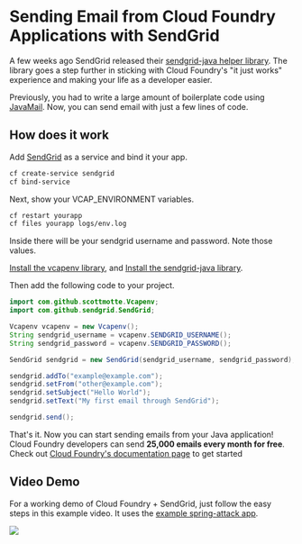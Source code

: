 # Sending Email from Cloud Foundry Applications with SendGrid

A few weeks ago SendGrid released their [sendgrid-java helper library](https://github.com/sendgrid/sendgrid-java). The library goes a step further in sticking with Cloud Foundry's "it just works" experience and making your life as a developer easier.

Previously, you had to write a large amount of boilerplate code using [JavaMail](https://javamail.java.net/nonav/docs/api/). Now, you can send email with just a few lines of code.

## How does it work

Add [SendGrid](http://sendgrid.com) as a service and bind it your app.

```bash
cf create-service sendgrid
cf bind-service
```

Next, show your VCAP_ENVIRONMENT variables.

```bash
cf restart yourapp
cf files yourapp logs/env.log
```

Inside there will be your sendgrid username and password. Note those values.

[Install the vcapenv library](https://github.com/scottmotte/vcapenv), and [Install the sendgrid-java library](https://github.com/sendgrid/sendgrid-java#installation). 

Then add the following code to your project.

```java
import com.github.scottmotte.Vcapenv;
import com.github.sendgrid.SendGrid;

Vcapenv vcapenv = new Vcapenv();
String sendgrid_username = vcapenv.SENDGRID_USERNAME();
String sendgrid_password = vcapenv.SENDGRID_PASSWORD();

SendGrid sendgrid = new SendGrid(sendgrid_username, sendgrid_password);

sendgrid.addTo("example@example.com");
sendgrid.setFrom("other@example.com");
sendgrid.setSubject("Hello World");
sendgrid.setText("My first email through SendGrid");

sendgrid.send();
```

That's it. Now you can start sending emails from your Java application! Cloud Foundry developers can send **25,000 emails every month for free**. Check out [Cloud Foundry's documentation page](http://docs.cloudfoundry.com/docs/dotcom/marketplace/services/sendgrid.html) to get started

## Video Demo

For a working demo of Cloud Foundry + SendGrid, just follow the easy steps in this example video. It uses the [example spring-attack app](https://github.com/scottmotte/spring-attack).

[![](https://raw.github.com/scottmotte/writings/master/images/cloudfoundry+sendgrid.png)](https://vimeo.com/76770369)
